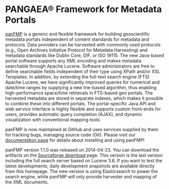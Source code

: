 # PANGAEA® Framework for Metadata Portals

[panFMP](http://www.panfmp.org) is a generic and flexible framework for building
geoscientific metadata portals independent of content standards for metadata and protocols.
Data providers can be harvested with commonly used protocols (e.g., Open
Archives Initiative Protocol for Metadata Harvesting) and metadata standards
like Dublin Core, DIF, or ISO 19115. The new Java-based portal software
supports any XML encoding and makes metadata searchable through Apache
Lucene. Software administrators are free to define searchable fields
independent of their type using XPath and/or XSL Templates. In addition, by
extending the full-text search engine (FTS) Apache Lucene, we have
significantly improved queries for numerical and date/time ranges by
supplying a new trie-based algorithm, thus enabling high-performance
space/time retrievals in FTS-based geo portals. The harvested metadata are
stored in separate indexes, which makes it possible to combine these into
different portals. The portal-specific Java API and web service interface is
highly flexible and supports custom front-ends for users, provides automatic
query completion (AJAX), and dynamic visualization with conventional mapping
tools.

panFMP is now maintained at GitHub and uses services supplied by them
for tracking bugs, managing source code (Git). Please visit our
[documentation page](http://www.panfmp.org/front_content.php?idart=416)
for details about installing and using panFMP!

panFMP version 1.1.0 was released on 2014-04-23. You can download the
artifacts on the [Sourceforge download](https://sourceforge.net/projects/panfmp/files/)
page. This version is the last version including the full search server
based on Lucene 3.6. If you want to test the latest developments, daily development
snapshots are available directly from this homepage. The new version is using
Elasticsearch to power the search engine, while panFMP will only provide harvester
and mapping of the XML documents.
